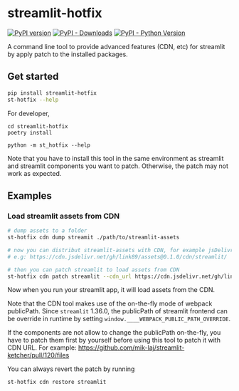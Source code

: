 # streamlit-hotfix

[![PyPI version](https://badge.fury.io/py/streamlit-hotfix.svg)](https://badge.fury.io/py/streamlit-hotfix)
[![PyPI - Downloads](https://img.shields.io/pypi/dm/streamlit-hotfix)](https://pypi.org/project/streamlit-hotfix/)
[![PyPI - Python Version](https://img.shields.io/pypi/pyversions/streamlit-hotfix)](https://pypi.org/project/streamlit-hotfix/)

A command line tool to provide advanced features (CDN, etc) for streamlit by apply patch to the installed packages.

## Get started

```bash
pip install streamlit-hotfix
st-hotfix --help
```

For developer,

```
cd streamlit-hotfix
poetry install

python -m st_hotfix --help
```

Note that you have to install this tool in the same environment as streamlit and streamlit components you want to patch.
Otherwise, the patch may not work as expected.

## Examples

### Load streamlit assets from CDN

```bash
# dump assets to a folder
st-hotfix cdn dump streamit ./path/to/streamlit-assets

# now you can distribut streamlit-assets with CDN, for example jsDelivr 
# e.g: https://cdn.jsdelivr.net/gh/link89/assets@0.1.0/cdn/streamlit/

# then you can patch streamlit to load assets from CDN
st-hotfix cdn patch streamlit --cdn_url https://cdn.jsdelivr.net/gh/link89/assets@0.1.0/cdn/streamlit/
```
Now when you run your streamlit app, it will load assets from the CDN.

Note that the CDN tool makes use of the on-the-fly mode of webpack publicPath. 
Since `streamlit` 1.36.0, the publicPath of streamlit frontend can be override in runtime by setting `window.____WEBPACK_PUBLIC_PATH_OVERRIDE`.

If the components are not allow to change the publicPath on-the-fly, 
you have to patch them first by yourself before using this tool to patch it with CDN URL.
For example: https://github.com/mik-laj/streamlit-ketcher/pull/120/files

You can always revert the patch by running

```bash
st-hotfix cdn restore streamlit
```